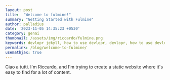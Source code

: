 ```yaml
---
layout: post
title:  "Welcome to fulmine!"
summary: "Getting Started with Fulmine"
author: palladius
date: '2023-11-05 14:35:23 +0530'
category: genai
thumbnail: /assets/img/riccardo/fulmine.png
keywords: devlopr jekyll, how to use devlopr, devlopr, how to use devlopr-jekyll, devlopr-jekyll tutorial,best jekyll themes
permalink: /blog/welcome-to-fulmine/
usemathjax: true
---
```


Ciao a tutti.
I'm Riccardo, and I'm trying to create a static website where it's easy to find for a lot of content.
